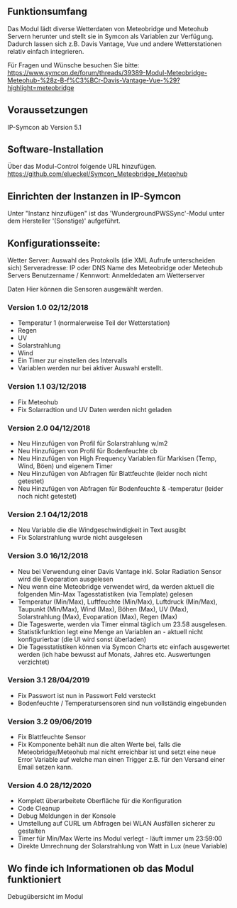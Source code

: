 ## Funktionsumfang

Das Modul lädt diverse Wetterdaten von Meteobridge und Meteohub Servern herunter und stellt sie in Symcon als Variablen zur Verfügung. Dadurch lassen sich z.B. Davis Vantage, Vue und andere Wetterstationen relativ einfach integrieren.

Für Fragen und Wünsche besuchen Sie bitte: https://www.symcon.de/forum/threads/39389-Modul-Meteobridge-Meteohub-%28z-B-f%C3%BCr-Davis-Vantage-Vue-%29?highlight=meteobridge

## Voraussetzungen

IP-Symcon ab Version 5.1

## Software-Installation

Über das Modul-Control folgende URL hinzufügen.
https://github.com/elueckel/Symcon_Meteobridge_Meteohub

## Einrichten der Instanzen in IP-Symcon
Unter "Instanz hinzufügen" ist das 'WundergroundPWSSync'-Modul unter dem Hersteller '(Sonstige)' aufgeführt.

## Konfigurationsseite:

Wetter Server: Auswahl des Protokolls (die XML Aufrufe unterscheiden sich)
Serveradresse: IP oder DNS Name des Meteobridge oder Meteohub Servers
Benutzername / Kennwort: Anmeldedaten am Wetterserver

Daten Hier können die Sensoren ausgewählt werden.

### Version 1.0 02/12/2018
* Temperatur 1 (normalerweise Teil der Wetterstation)
* Regen
* UV
* Solarstrahlung
* Wind
* Ein Timer zur einstellen des Intervalls
* Variablen werden nur bei aktiver Auswahl erstellt.

### Version 1.1 03/12/2018
* Fix Meteohub
* Fix Solarradtion und UV Daten werden nicht geladen

### Version 2.0 04/12/2018
* Neu Hinzufügen von Profil für Solarstrahlung w/m2
* Neu Hinzufügen von Profil für Bodenfeuchte cb
* Neu Hinzufügen von High Frequency Variablen für Markisen (Temp, Wind, Böen) und eigenem Timer
* Neu Hinzufügen von Abfragen für Blattfeuchte (leider noch nicht getestet)
* Neu Hinzufügen von Abfragen für Bodenfeuchte & -temperatur (leider noch nicht getestet)
### Version 2.1 04/12/2018
* Neu Variable die die Windgeschwindigkeit in Text ausgibt
* Fix Solarstrahlung wurde nicht ausgelesen

### Version 3.0 16/12/2018
* Neu bei Verwendung einer Davis Vantage inkl. Solar Radiation Sensor wird die Evoparation ausgelesen
* Neu wenn eine Meteobridge verwendet wird, da werden aktuell die folgenden Min-Max Tagesstatistiken (via Template) gelesen
* Temperatur (Min/Max), Luftfeuchte (Min/Max), Luftdruck (Min/Max), Taupunkt (Min/Max), Wind (Max), Böhen (Max), UV (Max), Solarstrahlung (Max), Evoparation (Max), Regen (Max)
* Die Tageswerte, werden via Timer einmal täglich um 23.58 ausgelesen.
* Statistikfunktion legt eine Menge an Variablen an - aktuell nicht konfigurierbar (die UI wird sonst überladen)
* Die Tagesstatistiken können via Symcon Charts etc einfach ausgewertet werden (ich habe bewusst auf Monats, Jahres etc. Auswertungen verzichtet)

### Version 3.1 28/04/2019
* Fix Passwort ist nun in Passwort Feld versteckt
* Bodenfeuchte / Temperatursensoren sind nun vollständig eingebunden

### Version 3.2 09/06/2019
* Fix Blattfeuchte Sensor
* Fix Komponente behält nun die alten Werte bei, falls die Meteobridge/Meteohub mal nicht erreichbar ist und setzt eine neue Error Variable auf welche man einen Trigger z.B. für den Versand einer Email setzen kann. 

### Version 4.0 28/12/2020
* Komplett überarbeitete Oberfläche für die Konfiguration
* Code Cleanup
* Debug Meldungen in der Konsole
* Umstellung auf CURL um Abfragen bei WLAN Ausfällen sicherer zu gestalten
* Timer für Min/Max Werte ins Modul verlegt - läuft immer um 23:59:00
* Direkte Umrechnung der Solarstrahlung von Watt in Lux (neue Variable)

## Wo finde ich Informationen ob das Modul funktioniert
Debugübersicht im Modul
